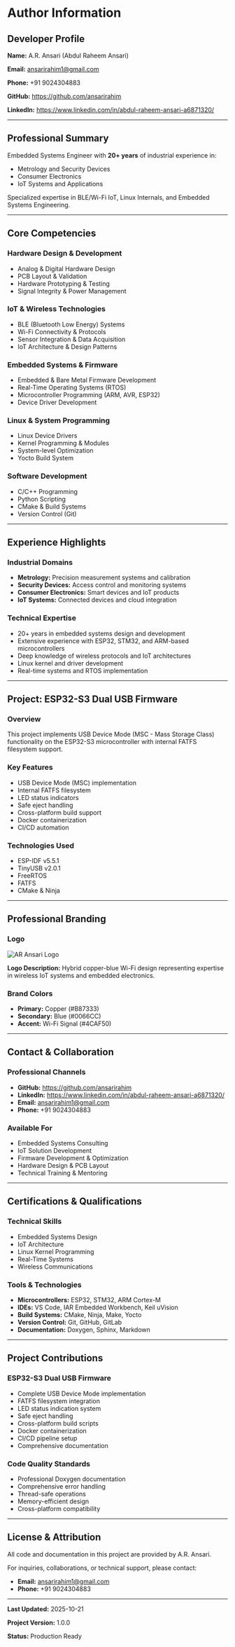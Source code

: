 # Author Information

## Developer Profile

**Name:** A.R. Ansari (Abdul Raheem Ansari)

**Email:** ansarirahim1@gmail.com

**Phone:** +91 9024304883

**GitHub:** https://github.com/ansarirahim

**LinkedIn:** https://www.linkedin.com/in/abdul-raheem-ansari-a6871320/

---

## Professional Summary

Embedded Systems Engineer with **20+ years** of industrial experience in:
- Metrology and Security Devices
- Consumer Electronics
- IoT Systems and Applications

Specialized expertise in BLE/Wi-Fi IoT, Linux Internals, and Embedded Systems Engineering.

---

## Core Competencies

### Hardware Design & Development
- Analog & Digital Hardware Design
- PCB Layout & Validation
- Hardware Prototyping & Testing
- Signal Integrity & Power Management

### IoT & Wireless Technologies
- BLE (Bluetooth Low Energy) Systems
- Wi-Fi Connectivity & Protocols
- Sensor Integration & Data Acquisition
- IoT Architecture & Design Patterns

### Embedded Systems & Firmware
- Embedded & Bare Metal Firmware Development
- Real-Time Operating Systems (RTOS)
- Microcontroller Programming (ARM, AVR, ESP32)
- Device Driver Development

### Linux & System Programming
- Linux Device Drivers
- Kernel Programming & Modules
- System-level Optimization
- Yocto Build System

### Software Development
- C/C++ Programming
- Python Scripting
- CMake & Build Systems
- Version Control (Git)

---

## Experience Highlights

### Industrial Domains
- **Metrology:** Precision measurement systems and calibration
- **Security Devices:** Access control and monitoring systems
- **Consumer Electronics:** Smart devices and IoT products
- **IoT Systems:** Connected devices and cloud integration

### Technical Expertise
- 20+ years in embedded systems design and development
- Extensive experience with ESP32, STM32, and ARM-based microcontrollers
- Deep knowledge of wireless protocols and IoT architectures
- Linux kernel and driver development
- Real-time systems and RTOS implementation

---

## Project: ESP32-S3 Dual USB Firmware

### Overview
This project implements USB Device Mode (MSC - Mass Storage Class) functionality on the ESP32-S3 microcontroller with internal FATFS filesystem support.

### Key Features
- USB Device Mode (MSC) implementation
- Internal FATFS filesystem
- LED status indicators
- Safe eject handling
- Cross-platform build support
- Docker containerization
- CI/CD automation

### Technologies Used
- ESP-IDF v5.5.1
- TinyUSB v2.0.1
- FreeRTOS
- FATFS
- CMake & Ninja

---

## Professional Branding

### Logo
![AR Ansari Logo](https://github.com/ansarirahim/ar-ansari-portfolio/blob/main/assets/brand/logo-hybrid-copper-blue-wifi-1024.png)

**Logo Description:** Hybrid copper-blue Wi-Fi design representing expertise in wireless IoT systems and embedded electronics.

### Brand Colors
- **Primary:** Copper (#B87333)
- **Secondary:** Blue (#0066CC)
- **Accent:** Wi-Fi Signal (#4CAF50)

---

## Contact & Collaboration

### Professional Channels
- **GitHub:** https://github.com/ansarirahim
- **LinkedIn:** https://www.linkedin.com/in/abdul-raheem-ansari-a6871320/
- **Email:** ansarirahim1@gmail.com
- **Phone:** +91 9024304883

### Available For
- Embedded Systems Consulting
- IoT Solution Development
- Firmware Development & Optimization
- Hardware Design & PCB Layout
- Technical Training & Mentoring

---

## Certifications & Qualifications

### Technical Skills
- Embedded Systems Design
- IoT Architecture
- Linux Kernel Programming
- Real-Time Systems
- Wireless Communications

### Tools & Technologies
- **Microcontrollers:** ESP32, STM32, ARM Cortex-M
- **IDEs:** VS Code, IAR Embedded Workbench, Keil uVision
- **Build Systems:** CMake, Ninja, Make, Yocto
- **Version Control:** Git, GitHub, GitLab
- **Documentation:** Doxygen, Sphinx, Markdown

---

## Project Contributions

### ESP32-S3 Dual USB Firmware
- Complete USB Device Mode implementation
- FATFS filesystem integration
- LED status indication system
- Safe eject handling
- Cross-platform build scripts
- Docker containerization
- CI/CD pipeline setup
- Comprehensive documentation

### Code Quality Standards
- Professional Doxygen documentation
- Comprehensive error handling
- Thread-safe operations
- Memory-efficient design
- Cross-platform compatibility

---

## License & Attribution

All code and documentation in this project are provided by A.R. Ansari.

For inquiries, collaborations, or technical support, please contact:
- **Email:** ansarirahim1@gmail.com
- **Phone:** +91 9024304883

---

**Last Updated:** 2025-10-21

**Project Version:** 1.0.0

**Status:** Production Ready

